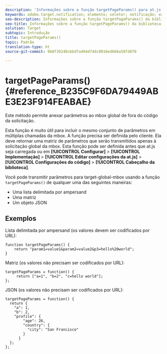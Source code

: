 ```yaml
---
description: 'Informações sobre a função targetPageParams() para at.js. '
keywords: adobe.target.notification; elemento; seletor; notificação; extensão
seo-description: Informações sobre a função targetPageParams() da biblioteca at.js de JavaScript do Adobe Target.
seo-title: Informações sobre a função targetPageParams() da biblioteca at.js de JavaScript do Adobe Target.
solution: Target
subtopic: Introdução
title: targetPageParams()
topic: Padrão
translation-type: ht
source-git-commit: 9b8f39240cbbd7a494d74dc0016ed666a58fd870

---
```



# targetPageParams() {#reference_B235C9F6DA79449ABE3E23F914FEABAE}

Este método permite anexar parâmetros ao mbox global de fora do código da solicitação.

Esta função é muito útil para incluir o mesmo conjunto de parâmetros em múltiplas chamadas da mbox. A função precisa ser definida pelo cliente. Ela deve retornar uma matriz de parâmetros que serão transmitidos apenas à solicitação global da mbox. Esta função pode ser definida antes que at.js seja carregada ou em **[!UICONTROL Configurar]** &gt; **[!UICONTROL Implementação]** &gt; **[!UICONTROL Editar configurações da at.js]** &gt; **[!UICONTROL Configurações do código]** &gt; **[!UICONTROL Cabeçalho da biblioteca]**.

Você pode transmitir parâmetros para target-global-mbox usando a função `targetPageParams()` de qualquer uma das seguintes maneiras:

* Uma lista delimitada por ampersand
* Uma matriz
* Um objeto JSON

## Exemplos

Lista delimitada por ampersand (os valores devem ser codificados por URL):

```
function targetPageParams() { 
    return "param1=value1&param2=value2&p3=hello%20world"; 
}
```

Matriz (os valores não precisam ser codificados por URL):

```
targetPageParams = function() { 
     return ["a=1", "b=2", "c=hello world"]; 
};
```

JSON (os valores não precisam ser codificados por URL):

```
targetPageParams = function() { 
  return { 
    "a": 1, 
    "b": 2, 
    "profile": { 
        "age": 26, 
        "country": { 
          "city": "San Francisco" 
        } 
      } 
  }; 
};
```
